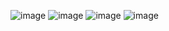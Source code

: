 ![image](https://github.com/xaviousfelix/android-project/assets/118479639/bdd534c4-6039-4f03-b600-50d530a94381)
![image](https://github.com/xaviousfelix/android-project/assets/118479639/6848ac44-8cf1-4ebe-bb15-ffca9947b3b7)
![image](https://github.com/xaviousfelix/android-project/assets/118479639/02d93767-835e-4825-bade-351ba54f5c55)
![image](https://github.com/xaviousfelix/android-project/assets/118479639/ce81a44e-5536-4c98-8115-e0d6cd79c5ff)
